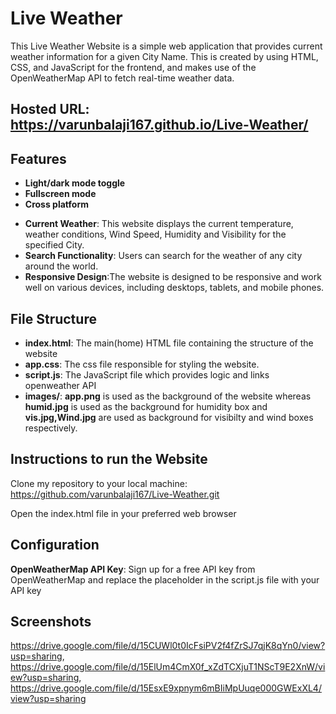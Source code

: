# Live Weather

This Live Weather Website is a simple web application that provides current weather information for a given City Name. This is created by using HTML, CSS, and JavaScript for the frontend, and makes use of the OpenWeatherMap API to fetch real-time weather data.


## Hosted URL: https://varunbalaji167.github.io/Live-Weather/
## Features

- **Light/dark mode toggle**
- **Fullscreen mode**
- **Cross platform**

* **Current Weather**: This website displays the current temperature, weather conditions, Wind Speed, Humidity and Visibility for the specified City.
* **Search Functionality**: Users can search for the weather of any city around the world.
* **Responsive Design**:The website is designed to be responsive and work well on various devices, including desktops, tablets, and mobile phones.


## File Structure
* **index.html**: The main(home) HTML file containing the structure of the website
* **app.css**: The css file responsible for styling the website.
* **script.js**: The JavaScript file which provides logic and links openweather API
* **images/**: **app.png** is used as the background of the website whereas **humid.jpg** is used as the background for humidity box and **vis.jpg,Wind.jpg** are used as background for visibilty and wind boxes respectively.
## Instructions to run the Website
Clone my repository to your local machine: https://github.com/varunbalaji167/Live-Weather.git

Open the index.html file in your preferred web browser
## Configuration
**OpenWeatherMap API Key**: Sign up for a free API key from OpenWeatherMap and replace the placeholder in the script.js file with your API key
## Screenshots
https://drive.google.com/file/d/15CUWl0t0IcFsiPV2f4fZrSJ7qjK8qYn0/view?usp=sharing,
https://drive.google.com/file/d/15ElUm4CmX0f_xZdTCXjuT1NScT9E2XnW/view?usp=sharing, 
https://drive.google.com/file/d/15EsxE9xpnym6mBIiMpUuqe000GWExXL4/view?usp=sharing
